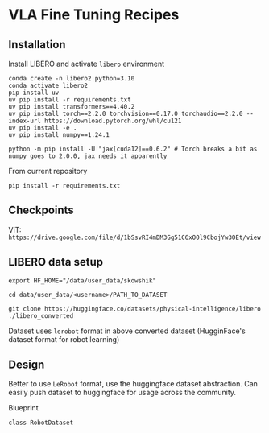 # VLA Fine Tuning Recipes

## Installation

Install LIBERO and activate `libero` environment

```
conda create -n libero2 python=3.10
conda activate libero2
pip install uv
uv pip install -r requirements.txt
uv pip install transformers==4.40.2
uv pip install torch==2.2.0 torchvision==0.17.0 torchaudio==2.2.0 --index-url https://download.pytorch.org/whl/cu121
uv pip install -e .
uv pip install numpy==1.24.1

python -m pip install -U "jax[cuda12]==0.6.2" # Torch breaks a bit as numpy goes to 2.0.0, jax needs it apparently
```

From current repository
```
pip install -r requirements.txt
```

## Checkpoints

ViT: `https://drive.google.com/file/d/1bSsvRI4mDM3Gg51C6xO0l9CbojYw3OEt/view`

## LIBERO data setup

`export HF_HOME="/data/user_data/skowshik"`

`cd data/user_data/<username>/PATH_TO_DATASET`

`git clone https://huggingface.co/datasets/physical-intelligence/libero  ./libero_converted`

Dataset uses `lerobot` format in above converted dataset (HugginFace's dataset format for robot learning)

## Design

Better to use `LeRobot` format, use the huggingface dataset abstraction. Can easily push dataset to huggingface for usage across the community.


Blueprint

```
class RobotDataset
```